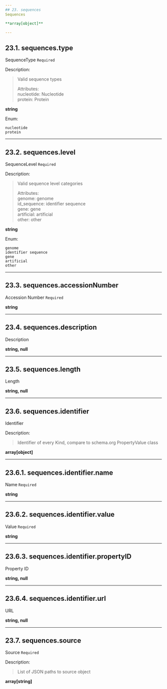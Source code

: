 ```yaml
---
## 23. sequences
Sequences  

**array[object]**

---
```

## 23.1. sequences.type
SequenceType  `Required`

Description:
> Valid sequence types  
>
> Attributes:  
>     nucleotide: Nucleotide  
>     protein: Protein  

**string**

Enum:

	nucleotide
	protein

---
## 23.2. sequences.level
SequenceLevel  `Required`

Description:
> Valid sequence level categories  
>
> Attributes:  
>     genome: genome  
>     id_sequence: identifier sequence  
>     gene: gene  
>     artificial: artificial  
>     other: other  

**string**

Enum:

	genome
	identifier sequence
	gene
	artificial
	other

---
## 23.3. sequences.accessionNumber
Accession Number  `Required`

**string**

---
## 23.4. sequences.description
Description  

**string, null**

---
## 23.5. sequences.length
Length  

**string, null**

---
## 23.6. sequences.identifier
Identifier  

Description:
> Identifier of every Kind, compare to schema.org PropertyValue class  

**array[object]**

---
## 23.6.1. sequences.identifier.name
Name  `Required`

**string**

---
## 23.6.2. sequences.identifier.value
Value  `Required`

**string**

---
## 23.6.3. sequences.identifier.propertyID
Property ID  

**string, null**

---
## 23.6.4. sequences.identifier.url
URL  

**string, null**

---
## 23.7. sequences.source
Source  `Required`

Description:
> List of JSON paths to source object  

**array[string]**
